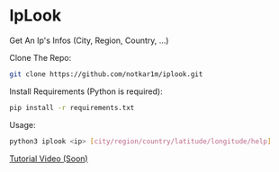 # IpLook
Get An Ip's Infos (City, Region, Country, ...)

Clone The Repo:
```sh
git clone https://github.com/notkar1m/iplook.git
```
Install Requirements (Python is required):
```sh
pip install -r requirements.txt
```
Usage:
```sh
python3 iplook <ip> [city/region/country/latitude/longitude/help]
```

[Tutorial Video (Soon)](https://youtube.com)
